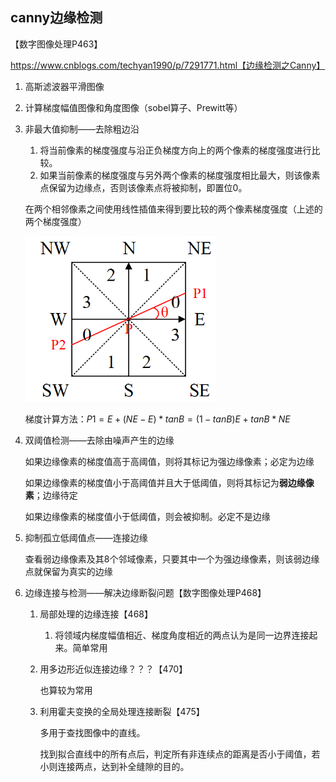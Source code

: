 ## canny边缘检测

【数字图像处理P463】

https://www.cnblogs.com/techyan1990/p/7291771.html【边缘检测之Canny】

1.  高斯滤波器平滑图像

2. 计算梯度幅值图像和角度图像（sobel算子、Prewitt等）

3. 非最大值抑制——去除粗边沿

   1. 将当前像素的梯度强度与沿正负梯度方向上的两个像素的梯度强度进行比较。
   2.  如果当前像素的梯度强度与另外两个像素的梯度强度相比最大，则该像素点保留为边缘点，否则该像素点将被抑制，即置位0。

   在两个相邻像素之间使用线性插值来得到要比较的两个像素梯度强度（上述的两个梯度强度）

   <img src="https://raw.githubusercontent.com/xn1997/picgo/master/image-20220318215358260.png" alt="img" style="zoom:67%;" />

   梯度计算方法：$P1=E+(NE-E)*tanB=(1-tanB)E+tanB*NE$

4. 双阈值检测——去除由噪声产生的边缘

   如果边缘像素的梯度值高于高阈值，则将其标记为强边缘像素；必定为边缘

   如果边缘像素的梯度值小于高阈值并且大于低阈值，则将其标记为**弱边缘像素**；边缘待定

   如果边缘像素的梯度值小于低阈值，则会被抑制。必定不是边缘

5. 抑制孤立低阈值点——连接边缘

   查看弱边缘像素及其8个邻域像素，只要其中一个为强边缘像素，则该弱边缘点就保留为真实的边缘

6. 边缘连接与检测——解决边缘断裂问题【数字图像处理P468】

   1. 局部处理的边缘连接【468】

      1. 将领域内梯度幅值相近、梯度角度相近的两点认为是同一边界连接起来。简单常用

   2. 用多边形近似连接边缘？？？【470】

      也算较为常用

   3. 利用霍夫变换的全局处理连接断裂【475】

      多用于查找图像中的直线。

      找到拟合直线中的所有点后，判定所有非连续点的距离是否小于阈值，若小则连接两点，达到补全缝隙的目的。